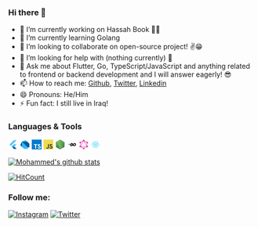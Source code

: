 ### Hi there 👋

- 🔭 I’m currently working on Hassah Book 🚀💙
- 🌱 I’m currently learning Golang
- 👯 I’m looking to collaborate on open-source project! ✌😁
- 🤔 I’m looking for help with (nothing currently) 🚀
- 💬 Ask me about Flutter, Go, TypeScript/JavaScript and anything related to frontend or backend development and I will answer eagerly! 😎
- 📫 How to reach me: [Github](https://github.com/msal), [Twitter](https://twitter.com/4msal4), [Linkedin](https://www.linkedin.com/in/4msal/)
- 😄 Pronouns: He/Him
- ⚡ Fun fact: I still live in Iraq!

### Languages & Tools

<code><img height="20" src="https://raw.githubusercontent.com/github/explore/80688e429a7d4ef2fca1e82350fe8e3517d3494d/topics/flutter/flutter.png"></code>
<code><img height="20" src="https://raw.githubusercontent.com/github/explore/80688e429a7d4ef2fca1e82350fe8e3517d3494d/topics/dart/dart.png"></code>
<code><img height="20" src="https://raw.githubusercontent.com/github/explore/80688e429a7d4ef2fca1e82350fe8e3517d3494d/topics/typescript/typescript.png"></code>
<code><img height="20" src="https://raw.githubusercontent.com/github/explore/80688e429a7d4ef2fca1e82350fe8e3517d3494d/topics/javascript/javascript.png"></code>
<code><img height="20" src="https://raw.githubusercontent.com/github/explore/80688e429a7d4ef2fca1e82350fe8e3517d3494d/topics/nodejs/nodejs.png"></code>
<code><img height="20" src="https://raw.githubusercontent.com/github/explore/80688e429a7d4ef2fca1e82350fe8e3517d3494d/topics/go/go.png"></code>
<code><img height="20" src="https://raw.githubusercontent.com/github/explore/80688e429a7d4ef2fca1e82350fe8e3517d3494d/topics/graphql/graphql.png"></code>
<code><img height="20" src="https://raw.githubusercontent.com/github/explore/80688e429a7d4ef2fca1e82350fe8e3517d3494d/topics/react/react.png"></code>


[![Mohammed's github stats](https://github-readme-stats.vercel.app/api?username=msal4&show_icons=true&title_color=fff&icon_color=79ff97&text_color=9f9f9f&bg_color=151515)]()

[![HitCount](http://hits.dwyl.com/msal4/msal4.svg)](http://hits.dwyl.com/msal4/msal4)

### Follow me:

<a href="https://www.instagram.com/4msal4" target="_blank"><img src="https://img.shields.io/badge/Instagram-%23E4405F.svg?&style=flat-square&logo=instagram&logoColor=white" alt="Instagram"></a>
<a href="https://www.twitter.com/4msal4" target="_blank"><img src="https://img.shields.io/badge/Twitter-%231877F2.svg?&style=flat-square&logo=twitter&logoColor=white" alt="Twitter"></a>
